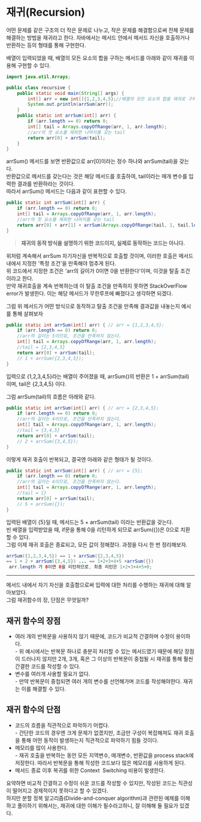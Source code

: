 # 재귀(Recursion)

어떤 문제를 같은 구조의 더 작은 문제로 나누고, 작은 문제를 해결함으로써 전체 문제를 해결하는 방법을 재귀라고 한다. 
자바에서는 메서드 안에서 메서드 자신을 호출하거나 반환하는 등의 형태를 통해 구현한다.

배열이 입력되었을 때, 배열의 모든 요소의 합을 구하는 메서드를 아래와 같이 재귀를 이용해 구현할 수 있다.

```java
import java.util.Arrays;

public class recursive {
    public static void main(String[] args) {
        int[] arr = new int[]{1,2,3,4,5};//배열의 모든 요소의 합을 재귀로 구하자
        System.out.println(arrSum(arr));
    }
    public static int arrSum(int[] arr) {
        if (arr.length == 0) return 0;
        int[] tail = Arrays.copyOfRange(arr, 1, arr.length);
        //arr의 첫 요소를 제외한 나머지를 갖는 tail
        return arr[0] + arrSum(tail);
    }
}
```

arrSum() 메서드를 보면 반환값으로 arr\[0\]이라는 정수 하나와 arrSum(tail)을 갖는다.   
반환값으로 메서드를 갖는다는 것은 해당 메서드를 호출하여, tail이라는 매개 변수를 입력한 결과를 반환하라는 것이다.  
따라서 arrSum() 메서드는 다음과 같이 표현할 수 있다.

```java
public static int arrSum(int[] arr) {
    if (arr.length == 0) return 0;
    int[] tail = Arrays.copyOfRange(arr, 1, arr.length);
    //arr의 첫 요소를 제외한 나머지를 갖는 tail
    return arr[0] + arr[1] + arrSum(Arrays.copyOfRange(tail, 1, tail.length));
}
```

> **재귀의 동작 방식을 설명하기 위한 코드이지, 실제로 동작하는 코드는 아니다.**

위처럼 계속해서 arrSum 자기자신을 반복적으로 호출할 것이며, 이러한 호출은 메서드 내에서 지정한 '특정 조건'을 만족해야 멈추게 된다.   
위 코드에서 지정한 조건은 'arr의 길이가 0이면 0을 반환한다'이며, 이것을 탈출 조건이라고 한다.    
만약 재귀호출을 계속 반복하는데 이 탈출 조건을 만족하지 못하면 StackOverFlow error가 발생한다. 이는 해당 메서드가 무한루프에 빠졌다고 생각하면 되겠다.

그럼 위 메서드가 어떤 방식으로 동작하고 탈출 조건을 만족해 결과값을 내놓는지 예시를 통해 살펴보자

```java
public static int arrSum(int[] arr) { // arr = {1,2,3,4,5};
    if (arr.length == 0) return 0;
    //arr의 길이는 5이므로, 조건을 만족하지 않는다.
    int[] tail = Arrays.copyOfRange(arr, 1, arr.length);
    //tail = {2,3,4,5}
    return arr[0] + arrSum(tail);
    // 1 + arrSum({2,3,4,5});
}
```

입력으로 {1,2,3,4,5}라는 배열이 주어졌을 때, arrSum()의 반환은 1 + arrSum(tail) 이며, tail은 {2,3,4,5} 이다.

그럼 arrSum(tail)의 흐름은 아래와 같다.

```java
public static int arrSum(int[] arr) { // arr = {2,3,4,5};
    if (arr.length == 0) return 0;
    //arr의 길이는 4이므로, 조건을 만족하지 않는다.
    int[] tail = Arrays.copyOfRange(arr, 1, arr.length);
    //tail = {3,4,5}
    return arr[0] + arrSum(tail);
    // 2 + arrSum({3,4,5});
}
```

이렇게 재귀 호출이 반복되고, 결국엔 아래와 같은 형태가 될 것이다.

```java
public static int arrSum(int[] arr) { // arr = {5};
    if (arr.length == 0) return 0;
    //arr의 길이는 4이므로, 조건을 만족하지 않는다.
    int[] tail = Arrays.copyOfRange(arr, 1, arr.length);
    //tail = {}
    return arr[0] + arrSum(tail);
    // 5 + arrSum({});
}
```

입력된 배열이 {5}일 때, 메서드는 5 + arrSum(tail) 이라는 반환값을 갖는다.   
빈 배열을 입력받았을 때, if문을 통해 0을 리턴하게 되므로 arrSum({})은 0으로 치환할 수 있다.    
그럼 이제 재귀 호출은 종료되고, 모든 값이 정해졌다. 과정을 다시 한 번 정리해보자.

```java
arrSum({1,2,3,4,5}) == 1 + arrSum({2,3,4,5})
== 1 + 2 + arrSum({3,4,5}) ... == 1+2+3+4+5 +arrSum({})
 arr.length 가 0이면 0을 리턴하므로, 최종 리턴은 1+2+3+4+5+0;
```

---

메서드 내에서 자기 자신을 호출함으로써 입력에 대한 처리를 수행하는 재귀에 대해 알아보았다.   
그럼 재귀함수의 장, 단점은 무엇일까?

## 재귀 함수의 장점

-   여러 개의 반복문을 사용하지 않기 때문에, 코드가 비교적 간결하며 수정이 용이하다.  
    \- 위 예시에서는 반복문 하나로 충분히 처리할 수 있는 메서드였기 때문에 해당 장점이 드러나지 않지만 2개, 3개, 혹은 그 이상의 반복문이 중첩될 시 재귀를 통해 훨씬 간결한 코드를 작성할 수 있다.
-   변수를 여러개 사용할 필요가 없다.  
    \- 만약 반복문이 중첩되면 여러 개의 변수를 선언해가며 코드를 작성해야한다. 재귀는 이를 해결할 수 있다.

## 재귀 함수의 단점

-   코드의 흐름을 직관적으로 파악하기 어렵다.  
    \- 간단한 코드의 경우엔 크게 문제가 없겠지만, 조금만 구성이 복잡해져도 재귀 호출을 통해 어떤 동작이 발생하는지 직관적으로 파악하기 힘들 것이다.
-   메모리를 많이 사용한다.  
    \- 재귀 호출을 반복하는 동안 모든 지역변수, 매개변수, 반환값을 process stack에 저장한다. 따라서 반복문을 통해 작성한 코드보다 많은 메모리를 사용하게 된다.
-   메서드 종료 이후 복귀를 위한 Context  Switching 비용이 발생한다.

요약하면 비교적 간결하고 수정이 쉬운 코드를 작성할 수 있지만, 작성된 코드는 직관성이 떨어지고 경제적이지 못하다고 할 수 있겠다.  
하지만 분할 정복 알고리즘(Divide-and-conquer algorithm)과 관련된 예제를 이해하고 풀이하기 위해서는, 재귀에 대한 이해가 필수라고하니, 잘 이해해 둘 필요가 있겠다.
